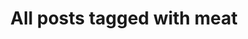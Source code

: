 ---
layout: tag
title: "All posts tagged with meat"
permalink: /weblog/tags/meat/
taxonomy: meat
---